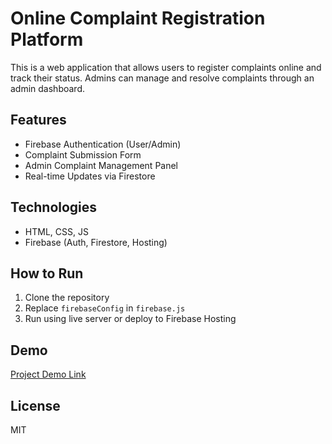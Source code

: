 # Online Complaint Registration Platform

This is a web application that allows users to register complaints online and track their status. Admins can manage and resolve complaints through an admin dashboard.

## Features
- Firebase Authentication (User/Admin)
- Complaint Submission Form
- Admin Complaint Management Panel
- Real-time Updates via Firestore

## Technologies
- HTML, CSS, JS
- Firebase (Auth, Firestore, Hosting)

## How to Run
1. Clone the repository
2. Replace `firebaseConfig` in `firebase.js`
3. Run using live server or deploy to Firebase Hosting

## Demo
[Project Demo Link](https://yourproject.web.app)

## License
MIT
